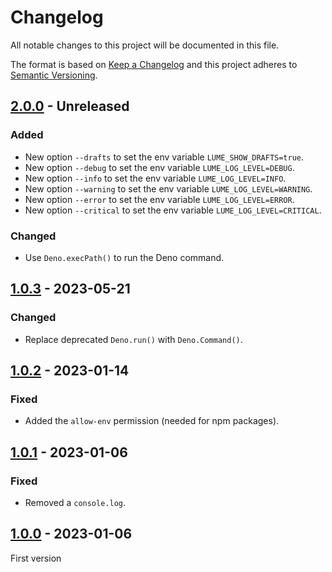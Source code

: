 # Changelog
All notable changes to this project will be documented in this file.

The format is based on [Keep a Changelog](http://keepachangelog.com/) and this
project adheres to [Semantic Versioning](http://semver.org/).

## [2.0.0] - Unreleased
### Added
- New option `--drafts` to set the env variable `LUME_SHOW_DRAFTS=true`.
- New option `--debug` to set the env variable `LUME_LOG_LEVEL=DEBUG`.
- New option `--info` to set the env variable `LUME_LOG_LEVEL=INFO`.
- New option `--warning` to set the env variable `LUME_LOG_LEVEL=WARNING`.
- New option `--error` to set the env variable `LUME_LOG_LEVEL=ERROR`.
- New option `--critical` to set the env variable `LUME_LOG_LEVEL=CRITICAL`.

### Changed
- Use `Deno.execPath()` to run the Deno command.

## [1.0.3] - 2023-05-21
### Changed
- Replace deprecated `Deno.run()` with `Deno.Command()`.

## [1.0.2] - 2023-01-14
### Fixed
- Added the `allow-env` permission (needed for npm packages).

## [1.0.1] - 2023-01-06
### Fixed
- Removed a `console.log`.

## [1.0.0] - 2023-01-06
First version

[2.0.0]: https://github.com/lumeland/cli/compare/v1.0.3...HEAD
[1.0.3]: https://github.com/lumeland/cli/compare/v1.0.2...v1.0.3
[1.0.2]: https://github.com/lumeland/cli/compare/v1.0.1...v1.0.2
[1.0.1]: https://github.com/lumeland/cli/compare/v1.0.0...v1.0.1
[1.0.0]: https://github.com/lumeland/cli/releases/tag/v1.0.0
